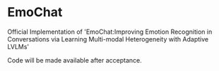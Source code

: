 # EmoChat
Official Implementation of 'EmoChat:Improving Emotion Recognition in Conversations via Learning Multi-modal Heterogeneity with Adaptive LVLMs'

Code will be made available after acceptance.
